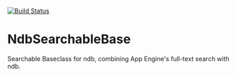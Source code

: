 [![Build Status](https://travis-ci.org/kkinder/NdbSearchableBase.svg?branch=master)](https://travis-ci.org/kkinder/NdbSearchableBase)

# NdbSearchableBase
Searchable Baseclass for ndb, combining App Engine's full-text search with ndb.

